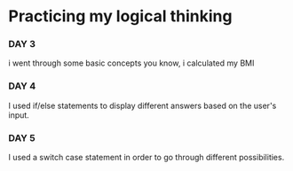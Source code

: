 # Practicing my logical thinking 
<div>
  <h3>DAY 3</h3>
  <p>i went through some basic concepts you know, i calculated my BMI</p>  
</div>
<div>
  <h3>DAY 4</h3>
  <p>I used if/else statements to display different answers based on the user's input.</p>  
</div>
<div>
  <h3>DAY 5</h3>
  <p>I used a switch case statement in order to go through different possibilities.</p>  
</div>
 
 
